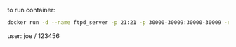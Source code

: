 to run container:

```bash
docker run -d --name ftpd_server -p 21:21 -p 30000-30009:30000-30009 -e "PUBLICHOST=localhost" nikkor/pure-ftpd-with-user
```

user: joe / 123456
